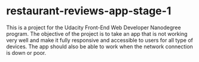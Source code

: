 # restaurant-reviews-app-stage-1
This is a project for the Udacity Front-End Web Developer Nanodegree program. The objective of the project is to take an app that is not working very well and make it fully responsive and accessible to users for all type of devices.  The app should also be able to work when the network connection is down or poor.
